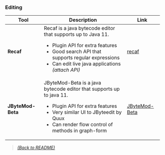 ### Editing

| Tool  | Description  | Link |
|-------|--------------|------|
| **Recaf** | Recaf is a java bytecode editor that supports up to Java 11. <ul><li>Plugin API for extra features</li><li>Good search API that supports regular expressions</li><li>Can edit live java applications _(attach API)_</li></ul> | [recaf](https://github.com/Col-E/Recaf) |
| **JByteMod-Beta** | JByteMod-Beta is a java bytecode editor that supports up to java 11. <ul><li>Plugin API for extra features</li><li>Very similar UI to JByteedit by Quux</li><li>Can render flow control of methods in graph-form</li></ul> | [JByteMod-Beta](https://github.com/GraxCode/JByteMod-Beta) |

> [_(Back to README)_](README.md)
